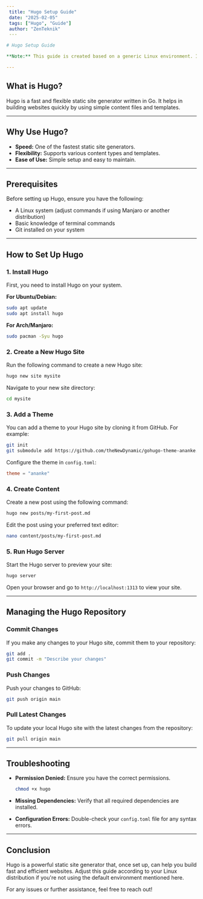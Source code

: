```yaml
---
 title: "Hugo Setup Guide"
 date: "2025-02-05"
 tags: ["Hugo", "Guide"]
 author: "ZenTeknik"
 --- 

# Hugo Setup Guide

**Note:** This guide is created based on a generic Linux environment. If you're using Manjaro Linux or any other distribution, you might need to adjust the commands accordingly.

---
```


## What is Hugo?
Hugo is a fast and flexible static site generator written in Go. It helps in building websites quickly by using simple content files and templates.

---

## Why Use Hugo?
- **Speed:** One of the fastest static site generators.
- **Flexibility:** Supports various content types and templates.
- **Ease of Use:** Simple setup and easy to maintain.

---

## Prerequisites
Before setting up Hugo, ensure you have the following:
- A Linux system (adjust commands if using Manjaro or another distribution)
- Basic knowledge of terminal commands
- Git installed on your system

---

## How to Set Up Hugo

### 1. Install Hugo
First, you need to install Hugo on your system.

**For Ubuntu/Debian:**
```bash
sudo apt update
sudo apt install hugo
```

**For Arch/Manjaro:**
```bash
sudo pacman -Syu hugo
```

### 2. Create a New Hugo Site
Run the following command to create a new Hugo site:

```bash
hugo new site mysite
```

Navigate to your new site directory:

```bash
cd mysite
```

### 3. Add a Theme
You can add a theme to your Hugo site by cloning it from GitHub. For example:

```bash
git init
git submodule add https://github.com/theNewDynamic/gohugo-theme-ananke.git themes/ananke
```

Configure the theme in `config.toml`:

```toml
theme = "ananke"
```

### 4. Create Content
Create a new post using the following command:

```bash
hugo new posts/my-first-post.md
```

Edit the post using your preferred text editor:

```bash
nano content/posts/my-first-post.md
```

### 5. Run Hugo Server
Start the Hugo server to preview your site:

```bash
hugo server
```

Open your browser and go to `http://localhost:1313` to view your site.

---

## Managing the Hugo Repository

### Commit Changes
If you make any changes to your Hugo site, commit them to your repository:

```bash
git add .
git commit -m "Describe your changes"
```

### Push Changes
Push your changes to GitHub:

```bash
git push origin main
```

### Pull Latest Changes
To update your local Hugo site with the latest changes from the repository:

```bash
git pull origin main
```

---

## Troubleshooting
- **Permission Denied:** Ensure you have the correct permissions.
  ```bash
  chmod +x hugo
  ```

- **Missing Dependencies:** Verify that all required dependencies are installed.

- **Configuration Errors:** Double-check your `config.toml` file for any syntax errors.

---

## Conclusion
Hugo is a powerful static site generator that, once set up, can help you build fast and efficient websites. Adjust this guide according to your Linux distribution if you're not using the default environment mentioned here.

For any issues or further assistance, feel free to reach out!
 



  
